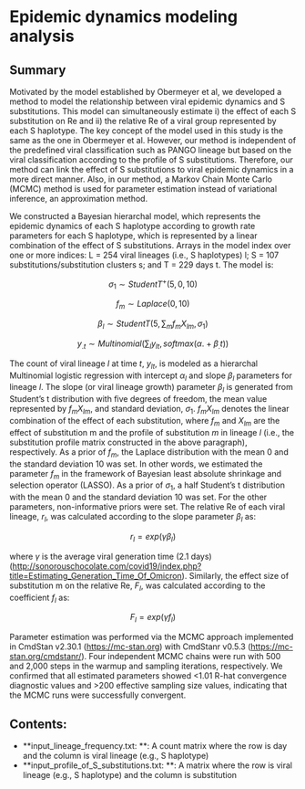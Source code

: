 # Epidemic dynamics modeling analysis

## Summary
Motivated by the model established by Obermeyer et al, we developed a method to model the relationship between viral epidemic dynamics and S substitutions. This model can simultaneously estimate i) the effect of each S substitution on Re and ii) the relative Re of a viral group represented by each S haplotype. The key concept of the model used in this study is the same as the one in Obermeyer et al. However, our method is independent of the predefined viral classification such as PANGO lineage but based on the viral classification according to the profile of S substitutions. Therefore, our method can link the effect of S substitutions to viral epidemic dynamics in a more direct manner. Also, in our method, a Markov Chain Monte Carlo (MCMC) method is used for parameter estimation instead of variational inference, an approximation method.

We constructed a Bayesian hierarchal model, which represents the epidemic dynamics of each S haplotype according to growth rate parameters for each S haplotype, which is represented by a linear combination of the effect of S substitutions. Arrays in the model index over one or more indices: L = 254 viral lineages (i.e., S haplotypes) l; S = 107 substitutions/substitution clusters s; and T = 229 days t. The model is:

$$ \sigma_1\sim StudentT^+(5,0,10) $$

$$ f_m \sim Laplace(0,10) $$

$$ \beta_l\sim StudentT(5,\sum_{m}{f_mX_{lm}},\sigma_1) $$

$$ y_{.t}\sim Multinomial(\sum_{l} y_{lt},softmax(\alpha.+\beta_.t)) $$


The count of viral lineage $l$ at time $t$, $y_{lt}$, is modeled as a hierarchal Multinomial logistic regression with intercept $\alpha_l$ and slope $\beta_l$ parameters for lineage $l$. The slope (or viral lineage growth) parameter $\beta_l$ is generated from Student’s t distribution with five degrees of freedom, the mean value represented by $f_mX_{lm}$, and standard deviation, $\sigma_1$. $f_mX_{lm}$ denotes the linear combination of the effect of each substitution, where $f_m$ and $X_{lm}$ are the effect of substitution m and the profile of substitution $m$ in lineage $l$ (i.e., the substitution profile matrix constructed in the above paragraph), respectively. As a prior of $f_m$, the Laplace distribution with the mean 0 and the standard deviation 10 was set. In other words, we estimated the parameter $f_m$ in the framework of Bayesian least absolute shrinkage and selection operator (LASSO). As a prior of $\sigma_1$, a half Student’s t distribution with the mean 0 and the standard deviation 10 was set. For the other parameters, non-informative priors were set.
The relative Re of each viral lineage, $r_l$, was calculated according to the slope parameter $\beta_l$ as:

$$ r_l=exp\left(\gamma\beta_l\right) $$

where $\gamma$ is the average viral generation time (2.1 days) (http://sonorouschocolate.com/covid19/index.php?title=Estimating_Generation_Time_Of_Omicron). Similarly, the effect size of substitution m on the relative Re, $F_l$, was calculated according to the coefficient $f_l$ as:

$$ F_l=exp\left(\gamma f_l\right) $$

Parameter estimation was performed via the MCMC approach implemented in CmdStan v2.30.1 (https://mc-stan.org) with CmdStanr v0.5.3 (https://mc-stan.org/cmdstanr/). Four independent MCMC chains were run with 500 and 2,000 steps in the warmup and sampling iterations, respectively. We confirmed that all estimated parameters showed <1.01 R-hat convergence diagnostic values and >200 effective sampling size values, indicating that the MCMC runs were successfully convergent.

## Contents:
* **input\_lineage\_frequency.txt: **: A count matrix where the row is day and the column is viral lineage (e.g., S haplotype)
* **input\_profile\_of\_S\_substitutions.txt: **: A matrix where the row is viral lineage (e.g., S haplotype) and the column is substitution






